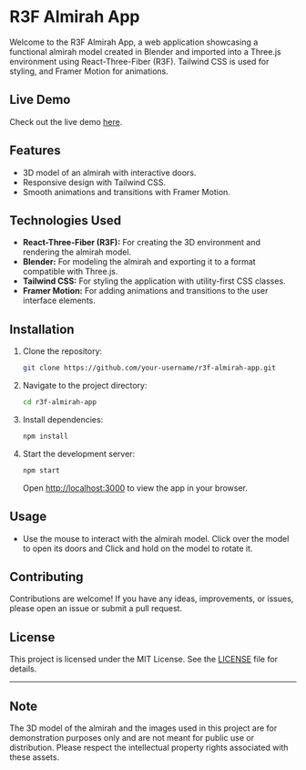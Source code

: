 # R3F Almirah App

Welcome to the R3F Almirah App, a web application showcasing a functional almirah model created in Blender and imported into a Three.js environment using React-Three-Fiber (R3F). Tailwind CSS is used for styling, and Framer Motion for animations.

## Live Demo

Check out the live demo [here](https://r3f-almirah-site.netlify.app/).

## Features

- 3D model of an almirah with interactive doors.
- Responsive design with Tailwind CSS.
- Smooth animations and transitions with Framer Motion.

## Technologies Used

- **React-Three-Fiber (R3F):** For creating the 3D environment and rendering the almirah model.
- **Blender:** For modeling the almirah and exporting it to a format compatible with Three.js.
- **Tailwind CSS:** For styling the application with utility-first CSS classes.
- **Framer Motion:** For adding animations and transitions to the user interface elements.

## Installation

1. Clone the repository:
   ```bash
   git clone https://github.com/your-username/r3f-almirah-app.git
   ```
2. Navigate to the project directory:
   ```bash
   cd r3f-almirah-app
   ```
3. Install dependencies:
   ```bash
   npm install
   ```
4. Start the development server:
   ```bash
   npm start
   ```
   Open [http://localhost:3000](http://localhost:3000) to view the app in your browser.

## Usage

- Use the mouse to interact with the almirah model. Click over the model to open its doors and Click and hold on the model to rotate it.

## Contributing

Contributions are welcome! If you have any ideas, improvements, or issues, please open an issue or submit a pull request.

## License

This project is licensed under the MIT License. See the [LICENSE](LICENSE) file for details.

---

## Note
The 3D model of the almirah and the images used in this project are for demonstration purposes only and are not meant for public use or distribution. Please respect the intellectual property rights associated with these assets.
